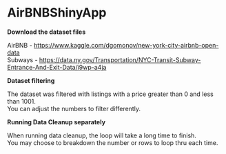 # AirBNBShinyApp

<p>
  <b>Download the dataset files</b>

  AirBNB - https://www.kaggle.com/dgomonov/new-york-city-airbnb-open-data <br>
  Subways - https://data.ny.gov/Transportation/NYC-Transit-Subway-Entrance-And-Exit-Data/i9wp-a4ja <br>
</p>
<p>
  <b>Dataset filtering</b>

  The dataset was filtered with listings with a price greater than 0 and less than 1001. <br>
  You can adjust the numbers to filter differently. <br>
</p>
<p>
  <b>Running Data Cleanup separately</b>

  When running data cleanup, the loop will take a long time to finish. <br>
  You may choose to breakdown the number or rows to loop thru each time. <br>
</p>

